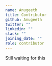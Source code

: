 ```yaml
---
name: Anugeeth
title: Contributor
github: Anugeeth
twitter: ""
linkedin: ""
slack: ""
joining_date: ""
role: contributor
---
```


Still waiting for this
